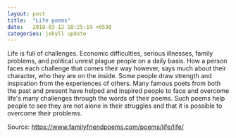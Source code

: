 ```yaml
---
layout: post
title:  "Life poems"
date:   2018-03-12 10:25:19 +0530
categories: jekyll update
---
```

Life is full of challenges. Economic difficulties, serious illnesses, family problems, and political unrest plague people on a daily basis. How a person faces each challenge that comes their way however, says much about their character, who they are on the inside. Some people draw strength and inspiration from the experiences of others. Many famous poets from both the past and present have helped and inspired people to face and overcome life's many challenges through the words of their poems. Such poems help people to see they are not alone in their struggles and that it is possible to overcome their problems.

Source: https://www.familyfriendpoems.com/poems/life/life/
